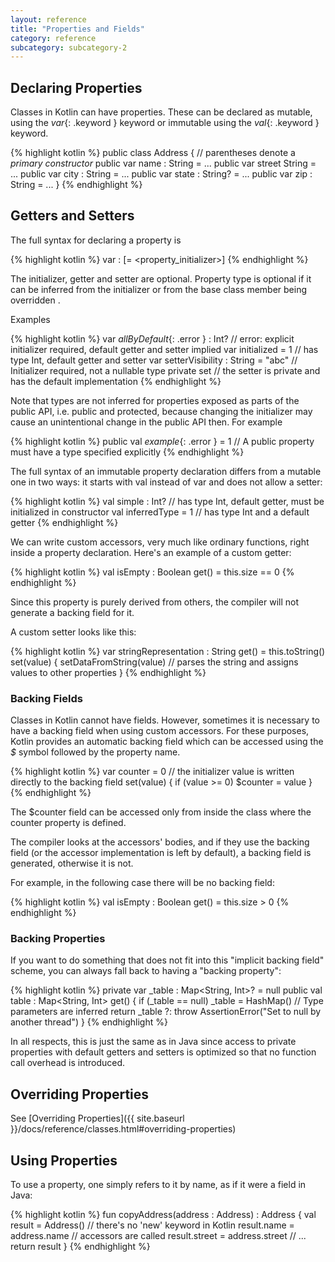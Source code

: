 ```yaml
---
layout: reference
title: "Properties and Fields"
category: reference
subcategory: subcategory-2
---
```


## Declaring Properties

Classes in Kotlin can have properties. These can be declared as mutable, using the *var*{: .keyword } keyword or immutable using the *val*{: .keyword } keyword.

{% highlight kotlin %}
public class Address { // parentheses denote a _primary constructor_
  public var name : String = ...
  public var street String = ...
  public var city : String = ...
  public var state : String? = ...
  public var zip : String = ...
}
{% endhighlight %}

## Getters and Setters

The full syntax for declaring a property is

{% highlight kotlin %}
var <propertyName> : <PropertyType> [= <property_initializer>]
  <getter>
  <setter>
{% endhighlight %}

The initializer, getter and setter are optional. Property type is optional if it can be inferred from the initializer or from the base class member being overridden .

Examples

{% highlight kotlin %}
var *allByDefault*{: .error } : Int? // error: explicit initializer required, default getter and setter implied
var initialized = 1 // has type Int, default getter and setter
var setterVisibility : String = "abc" // Initializer required, not a nullable type
  private set // the setter is private and has the default implementation
{% endhighlight %}

Note that types are not inferred for properties exposed as parts of the public API, i.e. public and protected, because changing the initializer may cause an unintentional change in the public API then. For example

{% highlight kotlin %}
public val *example*{: .error } = 1 // A public property must have a type specified explicitly
{% endhighlight %}

The full syntax of an immutable property declaration differs from a mutable one in two ways: it starts with val instead of var and does not allow a setter:

{% highlight kotlin %}
val simple : Int? // has type Int, default getter, must be initialized in constructor
val inferredType = 1 // has type Int and a default getter
{% endhighlight %}

We can write custom accessors, very much like ordinary functions, right inside a property declaration. Here's an example of a custom getter:

{% highlight kotlin %}
val isEmpty : Boolean
  get() = this.size == 0
{% endhighlight %}

Since this property is purely derived from others, the compiler will not generate a backing field for it.

A custom setter looks like this:

{% highlight kotlin %}
var stringRepresentation : String
  get() = this.toString()
  set(value) {
    setDataFromString(value) // parses the string and assigns values to other properties
  }
{% endhighlight %}

### Backing Fields

Classes in Kotlin cannot have fields. However, sometimes it is necessary to have a backing field when using custom accessors. For these purposes, Kotlin provides
an automatic backing field which can be accessed using the *$* symbol followed by the property name.

{% highlight kotlin %}
var counter = 0 // the initializer value is written directly to the backing field
  set(value) {
    if (value >= 0)
      $counter = value
  }
{% endhighlight %}

The $counter field can be accessed only from inside the class where the counter property is defined.

The compiler looks at the accessors' bodies, and if they use the backing field (or the accessor implementation is left by default), a backing field is generated, otherwise it is not.

For example, in the following case there will be no backing field:

{% highlight kotlin %}
val isEmpty : Boolean
  get() = this.size > 0
{% endhighlight %}


### Backing Properties

If you want to do something that does not fit into this "implicit backing field" scheme, you can always fall back to having a "backing property":

{% highlight kotlin %}
private var _table : Map<String, Int>? = null
public val table : Map<String, Int>
  get() {
    if (_table == null)
      _table = HashMap() // Type parameters are inferred
    return _table ?: throw AssertionError("Set to null by another thread")
  }
{% endhighlight %}

In all respects, this is just the same as in Java since access to private properties with default getters and setters is optimized so that no function call overhead is introduced.

## Overriding Properties

See [Overriding Properties]({{ site.baseurl }}/docs/reference/classes.html#overriding-properties)

## Using Properties

To use a property, one simply refers to it by name, as if it were a field in Java:

{% highlight kotlin %}
fun copyAddress(address : Address) : Address {
  val result = Address() // there's no 'new' keyword in Kotlin
  result.name = address.name // accessors are called
  result.street = address.street
  // ...
  return result
}
{% endhighlight %}
